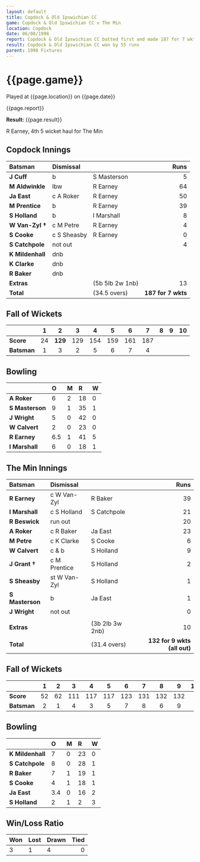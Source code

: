 ```yaml
---
layout: default
title: Copdock & Old Ipswichian CC
game: Copdock & Old Ipswichian CC v The Min
location: Copdock
date: 06/08/1998
report: Copdock & Old Ipswichian CC batted first and made 187 for 7 wkts. The Min replied with 132 for 9 wkts (all out)
result: Copdock & Old Ipswichian CC won by 55 runs
parent: 1998 Fixtures
---
```


# {{page.game}}

Played at {{page.location}} on {{page.date}}

{{page.report}}

**Result:** {{page.result}}

R Earney, 4th 5 wicket haul for The Min

## Copdock Innings

| Batsman | Dismissal |  | Runs |
|:---|:---|---|---:|
| **J Cuff** | b | S Masterson | 5 |
| **M Aldwinkle** | lbw | R Earney | 64 |
| **Ja East** | c A Roker | R Earney | 50 |
| **M Prentice** | b | R Earney | 39 |
| **S Holland** | b | I Marshall | 8 |
| **W Van-Zyl &#8224;** | c M Petre | R Earney | 4 |
| **S Cooke** | c S Sheasby | R Earney | 0 |
| **S Catchpole** | not out |  | 4 |
| **K Mildenhall** | dnb |  |  |
| **K Clarke** | dnb |  |  |
| **R Baker** | dnb |  |  |
| **Extras** | | (5b 5lb 2w 1nb) | 13 |
| **Total** | | (34.5 overs) | **187 for 7 wkts** |

## Fall of Wickets

| | 1 | 2 | 3 | 4 | 5 | 6 | 7 | 8 | 9 | 10 |
|---|:---:|:---:|:---:|:---:|:---:|:---:|:---:|:---:|:---:|:---:|
| **Score** | 24 | **129** | 129 | 154 | 159 | 161 | 187 |  |  |  |
| **Batsman** | 1 | 3 | 2 | 5 | 6 | 7 | 4 |  |  |  |

## Bowling

| | O | M | R | W |
|---|:---|:---|:---|:---|
| **A Roker** | 6 | 2 | 18 | 0 |
| **S Masterson** | 9 | 1 | 35 | 1 |
| **J Wright** | 5 | 0 | 42 | 0 |
| **W Calvert** | 2 | 0 | 23 | 0 |
| **R Earney** | 6.5 | 1 | 41 | 5 |
| **I Marshall** | 6 | 0 | 18 | 1 |

## The Min Innings

| Batsman | Dismissal |  | Runs |
|:---|:---|---|---:|
| **R Earney** | c W Van-Zyl | R Baker | 39 |
| **I Marshall** | c S Holland | S Catchpole | 21 |
| **R Beswick** | run out |  | 20 |
| **A Roker** | c R Baker | Ja East | 23 |
| **M Petre** | c K Clarke | S Cooke | 6 |
| **W Calvert** | c & b | S Holland | 9 |
| **J Grant &#8224;** | c M Prentice | S Holland | 2 |
| **S Sheasby** | st W Van-Zyl | S Holland | 1 |
| **S Masterson** | b | Ja East | 1 |
| **J Wright** | not out |  | 0 |
|  |  |  |  |
| **Extras** | | (3b 2lb 3w 2nb) | 10 |
| **Total** | | (31.4 overs) | **132 for 9 wkts (all out)** |

## Fall of Wickets

| | 1 | 2 | 3 | 4 | 5 | 6 | 7 | 8 | 9 | 10 |
|---|:---:|:---:|:---:|:---:|:---:|:---:|:---:|:---:|:---:|:---:|
| **Score** | 52 | 62 | 111 | 117 | 117 | 123 | 131 | 132 | 132 |  |
| **Batsman** | 2 | 1 | 4 | 3 | 5 | 7 | 8 | 6 | 9 |  |

## Bowling

| | O | M | R | W |
|---|:---|:---|:---|:---|
| **K Mildenhall** | 7 | 0 | 23 | 0 |
| **S Catchpole** | 8 | 0 | 28 | 1 |
| **R Baker** | 7 | 1 | 19 | 1 |
| **S Cooke** | 4 | 1 | 18 | 1 |
| **Ja East** | 3.4 | 0 | 16 | 2 |
| **S Holland** | 2 | 1 | 2 | 3 |

## Win/Loss Ratio

| Won | Lost | Drawn | Tied |
|:---|:---|:---|---:|
| 3 | 1 | 4 | 0 |